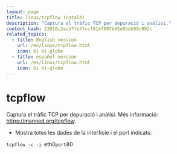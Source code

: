 ```yaml
---
layout: page
title: linux/tcpflow (català)
description: "Captura el tràfic TCP per depuració i anàlisi."
content_hash: 23018c2acb7fe7fccf0147007b45e9beb98c092c
related_topics:
  - title: English version
    url: /en/linux/tcpflow.html
    icon: bi bi-globe
  - title: español version
    url: /es/linux/tcpflow.html
    icon: bi bi-globe
---
```

# tcpflow

Captura el tràfic TCP per depuració i anàlisi.
Més informació: <https://manned.org/tcpflow>.

- Mostra totes les dades de la interfície i el port indicats:

`tcpflow -c -i `<span class="tldr-var badge badge-pill bg-dark-lm bg-white-dm text-white-lm text-dark-dm font-weight-bold">eth0</span>` port `<span class="tldr-var badge badge-pill bg-dark-lm bg-white-dm text-white-lm text-dark-dm font-weight-bold">80</span>
